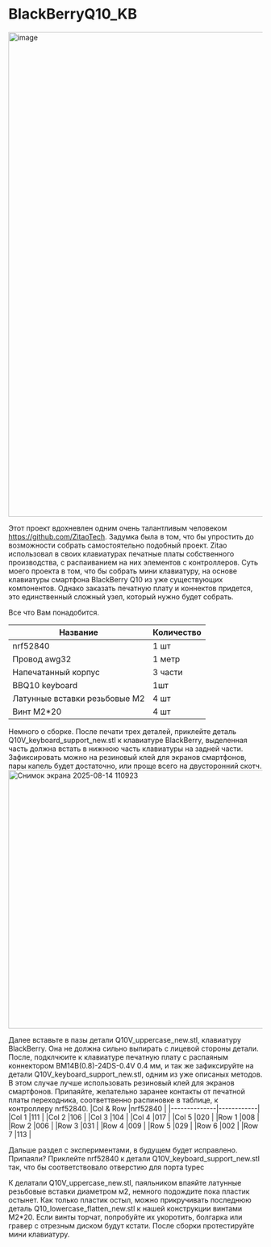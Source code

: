 # BlackBerryQ10_KB

<img width="1280" height="960" alt="image" src="https://github.com/user-attachments/assets/5cf4eaa8-95b8-40bf-aa0a-e6fa8004e95e" />

Этот проект вдохневлен одним очень талантливым человеком https://github.com/ZitaoTech.
Задумка была в том, что бы упростить до возможности собрать самостоятельно подобный проект.
Zitao использовал в своих клавиатурах печатные платы собственного производства, с распаиванием на них элементов с контроллеров.
Суть моего проекта в том, что бы собрать мини клавиатуру, на основе клавиатуры смартфона BlackBerry Q10 из уже существующих компонентов.
Однако заказать печатную плату и коннектов придется, это единственный сложный узел, который нужно будет собрать.

Все что Вам понадобится.

| Название      | Количество         |
|---------------|--------------------|
|nrf52840       |1 шт                |
|Провод awg32   |1 метр              |
|Напечатанный корпус|  3 части       |
|BBQ10 keyboard |1шт                 |
|Латунные вставки резьбовые M2| 4 шт |
|Винт М2*20     | 4 шт               |

Немного о сборке.
После печати трех деталей, приклейте деталь Q10V_keyboard_support_new.stl к клавиатуре BlackBerry, выделенная часть должна встать в нижнюю часть клавиатуры на задней части.
Зафиксировать можно на резиновый клей для экранов смартфонов, пары капель будет достаточно, или проще всего на двусторонний скотч.
<img width="897" height="512" alt="Снимок экрана 2025-08-14 110923" src="https://github.com/user-attachments/assets/9ca2e2bd-b27d-4825-a42a-b6903e1e6174" />

Далее вставьте в пазы детали Q10V_uppercase_new.stl, клавиатуру BlackBerry. Она не должна сильно выпирать с лицевой стороны детали.
После, подклчюите к клавиатуре печатную плату с распаяным коннектором BM14B(0.8)-24DS-0.4V 0.4 мм, и так же зафиксируйте на детали Q10V_keyboard_support_new.stl, одним из уже описаных методов.
В этом случае лучше использовать резиновый клей для экранов смартфонов.
Припаяйте, желательно заранее контакты от печатной платы переходника, соответтвенно распиновке в таблице, к контроллеру nrf52840.
|Col & Row     |nrf52840    |
|--------------|------------|
|Col 1         |111         |
|Col 2         |106         |
|Col 3         |104         |
|Col 4         |017         |
|Col 5         |020         |
|Row 1         |008         |
|Row 2         |006         |
|Row 3         |031         |
|Row 4         |009         |
|Row 5         |029         |
|Row 6         |002         |
|Row 7         |113         |

Дальше раздел с экспериментами, в будущем будет исправлено.
Припаяли? Приклейте nrf52840 к детали Q10V_keyboard_support_new.stl так, что бы соответствовало отверстию для порта typec

К делатали Q10V_uppercase_new.stl, паяльником впаяйте латунные резьбовые вставки диаметром м2, немного подождите пока пластик остынет.
Как только пластик остыл, можно прикручивать последнюю деталь Q10_lowercase_flatten_new.stl к нашей конструкции винтами М2*20.
Если винты торчат, попробуйте их укоротить, болгарка или гравер с отрезным диском будут кстати.
После сборки протестируйте мини клавиатуру.











